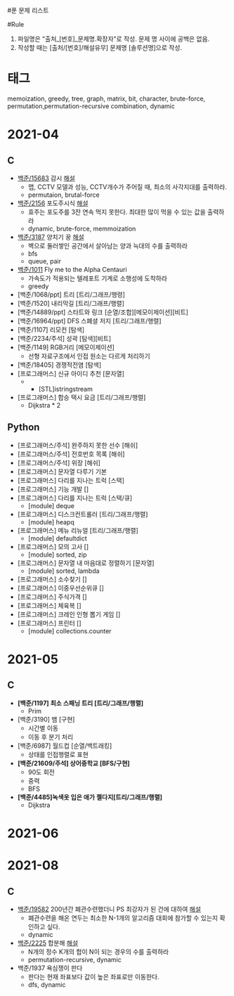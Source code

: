 #푼 문제 리스트

#Rule
1. 파일명은 "출처_[번호]_문제명.확장자"로 작성. 문제 명 사이에 공백은 없음.
2. 작성할 때는 [출처/[번호]/해설유무] 문제명 [솔루션명]으로 작성.

# 태그

memoization, greedy, tree, graph, matrix, bit, character, brute-force, permutation,permutation-recursive combination, dynamic

# 2021-04 
## C
- [백준/15683](https://www.acmicpc.net/problem/15683) 감시 [해설](https://bure5kzam.github.io/posts/%EB%B0%B1%EC%A4%80-%EA%B0%90%EC%8B%9C/)
  - 맵, CCTV 모델과 성능, CCTV개수가 주어질 때, 최소의 사각지대를 출력하라.
  - permutaion, brutal-force
- [백준/2156](https://www.acmicpc.net/problem/2156) 포도주시식 [해설](https://bure5kzam.github.io/posts/%EB%B0%B1%EC%A4%80-%ED%8F%AC%EB%8F%84%EC%A3%BC%EC%8B%9C%EC%8B%9D/)
  - 효주는 포도주를 3잔 연속 먹지 못한다. 최대한 많이 먹을 수 있는 값을 출력하라
  - dynamic, brute-force, memmoization
- [백준/3187](https://www.acmicpc.net/problem/3187) 양치기 꿍 [해설](https://bure5kzam.github.io/posts/%EB%B0%B1%EC%A4%80-%EC%96%91%EC%B9%98%EA%B8%B0-%EA%BF%8D/)
  - 벽으로 둘러쌓인 공간에서 살아남는 양과 늑대의 수를 출력하라
  - bfs
  - queue, pair
- [백준/1011](https://www.acmicpc.net/problem/1011) Fly me to the Alpha Centauri 
  - 가속도가 적용되는 텔레포트 기계로 소행성에 도착하라
  - greedy
- [백준/1068/ppt] 트리 [트리/그래프/행령]
- [백준/1520] 내리막길 [트리/그래프/행렬]
- [백준/14889/ppt] 스타트와 링크 [순열/조합][메모이제이션][비트]
- [백준/16964/ppt] DFS 스폐셜 저지 [트리/그래프/행렬]
- [백준/1107] 리모컨 [탐색]
- [백준/2234/주석] 성곽 [탐색][비트]
- [백준/1149] RGB거리 [메모이제이션]
  - 선형 자료구조에서 인접 원소는 다르게 처리하기 
- [백준/18405] 경쟁적전염 [탐색]
- [프로그래머스] 신규 아이디 추천 [문자열]
  -   - [STL]istringstream
- [프로그래머스] 합승 택시 요금 [트리/그래프/행렬]
  - Dijkstra * 2

## Python
- [프로그래머스/주석] 완주하지 못한 선수 [해쉬]
- [프로그래머스/주석] 전호번호 목록 [해쉬]
- [프로그래머스/주석] 위장 [해쉬]
- [프로그래머스] 문자열 다루기 기본  
- [프로그래머스] 다리를 지나는 트럭 [스택]
- [프로그래머스] 기능 개발 []
- [프로그래머스] 다리를 지나는 트럭 [스택/큐]
  - [module] deque
- [프로그래머스] 디스크컨트롤러 [트리/그래프/행렬]
  - [module] heapq
- [프로그래머스] 메뉴 리뉴얼 [트리/그래프/행렬]
  - [module] defaultdict
- [프로그래머스] 모의 고사 []
  - [module] sorted, zip
- [프로그래머스] 문자열 내 마음대로 정렬하기 [문자열]
  - [module] sorted, lambda
- [프로그래머스] 소수찾기 []
- [프로그래머스] 이중우선순위큐 []
- [프로그래머스] 주식가격 []
- [프로그래머스] 체육복 []
- [프로그래머스] 크레인 인형 뽑기 게임 []
- [프로그래머스] 프린터 []
  - [module] collections.counter

# 2021-05
## C

- **[백준/1197] 최소 스패닝 트리 [트리/그래프/행렬]**
  - Prim
- [백준/3190] 뱀 [구현]
  - 시간별 이동
  - 이동 후 분기 처리
- [백준/6987] 월드컵 [순열/백트래킹]
  - 상태를 인접행렬로 표현
- **[백준/21609/주석] 상어중학교 [BFS/구현]**
  - 90도 회전
  - 중력
  - BFS
- **[백준/4485]녹색옷 입은 애가 젤다지[트리/그래프/행렬]**
  - Dijkstra



# 2021-06

# 2021-08

## C

- [백준/19582](https://www.acmicpc.net/problem/19582) 200년간 폐관수련했더니 PS 최강자가 된 건에 대하여 [해설](https://bure5kzam.github.io/posts/%EB%B0%B1%EC%A4%80-200%EB%85%84%EA%B0%84-%ED%8F%90%EA%B4%80%EC%88%98%EB%A0%A8%ED%96%88%EB%8D%94%EB%8B%88-PS-%EC%B5%9C%EA%B0%95%EC%9E%90%EA%B0%80-%EB%90%9C-%EA%B1%B4%EC%97%90-%EB%8C%80%ED%95%98%EC%97%AC/)
  - 폐관수련을 해온 연두는 최소한 N-1개의 알고리즘 대회에 참가할 수 있는지 확인하고 싶다.
  - dynamic
- [백준/2225](https://www.acmicpc.net/problem/2225) 합분해 [해설](https://bure5kzam.github.io/posts/%EB%B0%B1%EC%A4%80-200%EB%85%84%EA%B0%84-%ED%8F%90%EA%B4%80%EC%88%98%EB%A0%A8%ED%96%88%EB%8D%94%EB%8B%88-PS-%EC%B5%9C%EA%B0%95%EC%9E%90%EA%B0%80-%EB%90%9C-%EA%B1%B4%EC%97%90-%EB%8C%80%ED%95%98%EC%97%AC/)
  - N개의 정수 K개의 합이 N이 되는 경우의 수를 출력하라
  - permutation-recursive, dynamic
- 백준/1937 욕심쟁이 판다 
  - 판다는 현재 좌표보다 값이 높은 좌표로만 이동한다.
  - dfs, dynamic